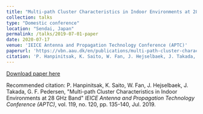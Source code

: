 ```yaml
---
title: "Multi-path Cluster Characteristics in Indoor Environments at 28 GHz Band"
collection: talks
type: "Domestic conference"
location: "Sendai, Japan"
permalink: /talks/2019-07-01-paper
date: 2020-07-17
venue: 'IEICE Antenna and Propagation Technology Conference (APTC)'
paperurl: 'https://vbn.aau.dk/en/publications/multi-path-cluster-characteristics-in-indoor-environments-at-28-g'
citation: 'P. Hanpinitsak, K. Saito, W. Fan, J. Hejselbaek, J. Takada, G. F. Pedersen, "Multi-path Cluster Characteristics in Indoor Environments at 28 GHz Band" <i>IEICE Antenna and Propagation Technology Conference (APTC)</i>, vol. 119, no. 120, pp. 135-140, Jul. 2019.'
---
```


[Download paper here](https://vbn.aau.dk/en/publications/multi-path-cluster-characteristics-in-indoor-environments-at-28-g)

Recommended citation: P. Hanpinitsak, K. Saito, W. Fan, J. Hejselbaek, J. Takada, G. F. Pedersen, "Multi-path Cluster Characteristics in Indoor Environments at 28 GHz Band" <i>IEICE Antenna and Propagation Technology Conference (APTC)</i>, vol. 119, no. 120, pp. 135-140, Jul. 2019.
